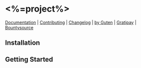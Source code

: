 # <%=project%>

[Documentation](https://github.com/<%=username%>/<%=project%>) |
[Contributing](https://opensource.guide/how-to-contribute/) |
[Changelog](/releases) |
[by Guten](http://guten.me) |
[Gratipay](https://gratipay.com/<%=username%>) |
[Bountysource](https://www.bountysource.com/teams/<%=username%>)

## Installation


## Getting Started

